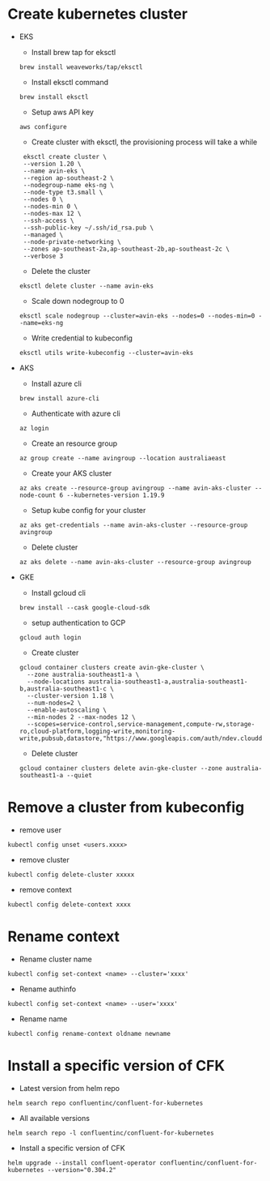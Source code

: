 # Create kubernetes cluster 
  * EKS
    * Install brew tap for eksctl
    ```
    brew install weaveworks/tap/eksctl
    ```
    * Install eksctl command
    ```
    brew install eksctl
    ```
    * Setup aws API key
    ```
    aws configure
    ```
    * Create cluster with eksctl, the provisioning process will take a while
    ```
     eksctl create cluster \
     --version 1.20 \
     --name avin-eks \
     --region ap-southeast-2 \
     --nodegroup-name eks-ng \
     --node-type t3.small \
     --nodes 0 \
     --nodes-min 0 \
     --nodes-max 12 \
     --ssh-access \
     --ssh-public-key ~/.ssh/id_rsa.pub \
     --managed \
     --node-private-networking \
     --zones ap-southeast-2a,ap-southeast-2b,ap-southeast-2c \
     --verbose 3
    ```
    * Delete the cluster
    ```
    eksctl delete cluster --name avin-eks
    ```
    * Scale down nodegroup to 0
    ```
    eksctl scale nodegroup --cluster=avin-eks --nodes=0 --nodes-min=0 --name=eks-ng
    ```
    * Write credential to kubeconfig
    ```
    eksctl utils write-kubeconfig --cluster=avin-eks
    ```

  * AKS
    * Install azure cli
    ```
    brew install azure-cli
    ```
    * Authenticate with azure cli
    ```
    az login
    ```
    * Create an resource group
    ```
    az group create --name avingroup --location australiaeast
    ```
    * Create your AKS cluster
    ```
    az aks create --resource-group avingroup --name avin-aks-cluster --node-count 6 --kubernetes-version 1.19.9
    ```
    * Setup kube config for your cluster
    ```
    az aks get-credentials --name avin-aks-cluster --resource-group avingroup
    ```
    * Delete cluster
    ```
    az aks delete --name avin-aks-cluster --resource-group avingroup
    ```

  * GKE 
    * Install gcloud cli
    ```
    brew install --cask google-cloud-sdk
    ```
    * setup authentication to GCP
    ```
    gcloud auth login
    ```
    * Create cluster
    ```
    gcloud container clusters create avin-gke-cluster \
      --zone australia-southeast1-a \
      --node-locations australia-southeast1-a,australia-southeast1-b,australia-southeast1-c \
      --cluster-version 1.18 \
      --num-nodes=2 \
      --enable-autoscaling \
      --min-nodes 2 --max-nodes 12 \
      --scopes=service-control,service-management,compute-rw,storage-ro,cloud-platform,logging-write,monitoring-write,pubsub,datastore,"https://www.googleapis.com/auth/ndev.clouddns.readwrite"
    ```

    * Delete cluster
    ```
    gcloud container clusters delete avin-gke-cluster --zone australia-southeast1-a --quiet
    ```


# Remove a cluster from kubeconfig
  * remove user
  ```
  kubectl config unset <users.xxxx>
  ```
  * remove cluster
  ```
  kubectl config delete-cluster xxxxx
  ```
  * remove context
  ```
  kubectl config delete-context xxxx
  ```
# Rename context
  * Rename cluster name
  ```
  kubectl config set-context <name> --cluster='xxxx'
  ```
  * Rename authinfo
  ```
  kubectl config set-context <name> --user='xxxx'
  ```
  * Rename name
  ```
  kubectl config rename-context oldname newname
  ```

# Install a specific version of CFK
  * Latest version from helm repo
  ```
  helm search repo confluentinc/confluent-for-kubernetes
  ```
  * All available versions
  ```
  helm search repo -l confluentinc/confluent-for-kubernetes
  ```
  * Install a specific version of CFK
  ```
  helm upgrade --install confluent-operator confluentinc/confluent-for-kubernetes --version="0.304.2"
  ```


